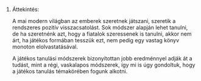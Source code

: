 1. Áttekintés: 

	A mai modern világban az emberek szeretnek játszani, szeretik a rendszeres pozitív visszacsatolást. 
	Sok módszer alapján lehet tanulni, de ha szeretnénk azt, hogy a fiatalok szeressenek is tanulni, akkor 
	nem árt, ha játékos formában tesszük ezt, nem pedig egy vastag könyv monoton elolvastatásával.
	
	A játékos tanulási módszerek bizonyítottan jobb eredménnyel adják át a tudást, mint a régi, vaskalapos módszerek,
	így mi is úgy gondoltuk, hogy a játékos tanulás témakörében fogunk alkotni.
	